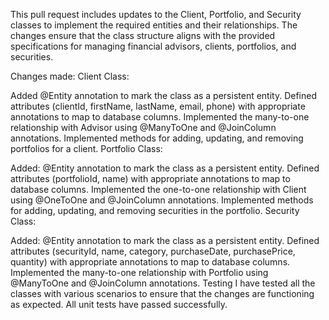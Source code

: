 This pull request includes updates to the Client, Portfolio, and Security classes to implement the required entities and their relationships. The changes ensure that the class structure aligns with the provided specifications for managing financial advisors, clients, portfolios, and securities.

Changes made:
Client Class:

Added @Entity annotation to mark the class as a persistent entity.
Defined attributes (clientId, firstName, lastName, email, phone) with appropriate annotations to map to database columns.
Implemented the many-to-one relationship with Advisor using @ManyToOne and @JoinColumn annotations.
Implemented methods for adding, updating, and removing portfolios for a client.
Portfolio Class:

Added: @Entity annotation to mark the class as a persistent entity.
Defined attributes (portfolioId, name) with appropriate annotations to map to database columns.
Implemented the one-to-one relationship with Client using @OneToOne and @JoinColumn annotations.
Implemented methods for adding, updating, and removing securities in the portfolio.
Security Class:

Added: @Entity annotation to mark the class as a persistent entity.
Defined attributes (securityId, name, category, purchaseDate, purchasePrice, quantity) with appropriate annotations to map to database columns.
Implemented the many-to-one relationship with Portfolio using @ManyToOne and @JoinColumn annotations.
Testing
I have tested all the classes with various scenarios to ensure that the changes are functioning as expected. All unit tests have passed successfully.
